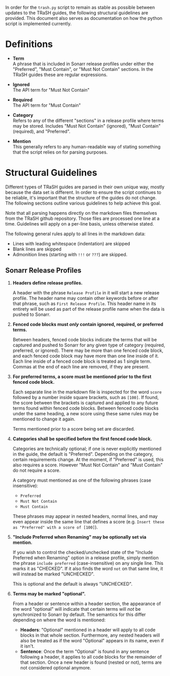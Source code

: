 In order for the `trash.py` script to remain as stable as possible between updates to the TRaSH
guides, the following structural guidelines are provided. This document also serves as documentation
on how the python script is implemented currently.

# Definitions

- **Term**<br>
  A phrase that is included in Sonarr release profiles under either the "Preferred", "Must Contain",
  or "Must Not Contain" sections. In the TRaSH guides these are regular expressions.

- **Ignored**<br>
  The API term for "Must Not Contain"

- **Required**<br>
  The API term for "Must Contain"

- **Category**<br>
  Refers to any of the different "sections" in a release profile where terms may be stored. Includes
  "Must Not Contain" (ignored), "Must Contain" (required), and "Preferred".

- **Mention**<br>
  This generally refers to any human-readable way of stating something that the script relies on for
  parsing purposes.

# Structural Guidelines

Different types of TRaSH guides are parsed in their own unique way, mostly because the data set is
different. In order to ensure the script continues to be reliable, it's important that the structure
of the guides do not change. The following sections outline various guidelines to help achieve this
goal.

Note that all parsing happens directly on the markdown files themselves from the TRaSH github
repository. Those files are processed one line at a time. Guidelines will apply on a per-line basis,
unless otherwise stated.

The following general rules apply to all lines in the markdown data:

- Lines with leading whitespace (indentation) are skipped
- Blank lines are skipped
- Admonition lines (starting with `!!!` or `???`) are skipped.

## Sonarr Release Profiles

1. **Headers define release profiles.**

   A header with the phrase `Release Profile` in it will start a new release profile. The header
   name may contain other keywords before or after that phrase, such as `First Release Profile`.
   This header name in its entirety will be used as part of the release profile name when the data
   is pushed to Sonarr.

1. **Fenced code blocks must *only* contain ignored, required, or preferred terms.**

   Between headers, fenced code blocks indicate the terms that will be captured and pushed to Sonarr
   for any given type of category (required, preferred, or ignored). There may be more than one
   fenced code block, and each fenced code block may have more than one line inside of it. Each line
   inside of a fenced code block is treated as 1 single term. Commas at the end of each line are
   removed, if they are present.

1. **For preferred terms, a score must be mentioned prior to the first fenced code block.**

   Each separate line in the markdown file is inspected for the word `score` followed by a number
   inside square brackets, such as `[100]`. If found, the score between the brackets is captured and
   applied to any future terms found within fenced code blocks. Between fenced code blocks under the
   same heading, a new score using these same rules may be mentioned to change it again.

   Terms mentioned prior to a score being set are discarded.

1. **Categories shall be specified before the first fenced code block.**

   Categories are technically optional; if one is never explicitly mentioned in the guide, the
   default is "Preferred". Depending on the category, certain requirements change. At the moment, if
   "Preferred" is used, this also requires a score. However "Must Not Contain" and "Must Contain" do
   not require a score.

   A category must mentioned as one of the following phrases (case insensitive):

   - `Preferred`
   - `Must Not Contain`
   - `Must Contain`

   These phrases may appear in nested headers, normal lines, and may even appear inside the same
   line that defines a score (e.g. `Insert these as "Preferred" with a score of [100]`).

1. **"Include Preferred when Renaming" may be optionally set via mention.**

   If you wish to control the checked/unchecked state of the "Include Preferred when Renaming"
   option in a release profile, simply mention the phrase `include preferred` (case-insensitive) on
   any single line. This marks it as "CHECKED". If it also finds the word `not` on that same line,
   it will instead be marked "UNCHECKED".

   This is optional and the default is always "UNCHECKED".

1. **Terms may be marked "optional".**

   From a header or sentence within a header section, the appearance of the word "optional" will
   indicate that certain terms will *not* be synchronized to Sonarr by default. The semantics for
   this differ depending on where the word is mentioned:

   - **Headers**: "Optional" mentioned in a header will apply to all code blocks in that whole
     section. Furthermore, any nested headers will also be treated as if the word "Optional" appears
     in its name, even if it isn't.
   - **Sentence**: Once the term "Optional" is found in any sentence following a header, it applies
     to all code blocks for the remainder of that section. Once a new header is found (nested or
     not), terms are not considered optional anymore.
